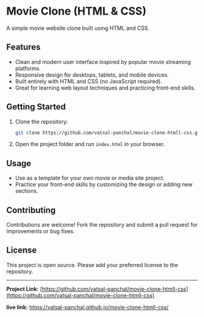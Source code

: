 # Movie Clone (HTML & CSS)

A simple movie website clone built using HTML and CSS.

## Features

- Clean and modern user interface inspired by popular movie streaming platforms.
- Responsive design for desktops, tablets, and mobile devices.
- Built entirely with HTML and CSS (no JavaScript required).
- Great for learning web layout techniques and practicing front-end skills.

## Getting Started

1. Clone the repository:
   ```bash
   git clone https://github.com/vatsal-panchal/movie-clone-htmll-css.git
   ```
2. Open the project folder and run `index.html` in your browser.

## Usage

- Use as a template for your own movie or media site project.
- Practice your front-end skills by customizing the design or adding new sections.

## Contributing

Contributions are welcome! Fork the repository and submit a pull request for improvements or bug fixes.

## License

This project is open source. Please add your preferred license to the repository.

---

**Project Link:** [https://github.com/vatsal-panchal/movie-clone-htmll-css](https://github.com/vatsal-panchal/movie-clone-htmll-css)

**live link:**  https://vatsal-panchal.github.io/movie-clone-htmll-css/
